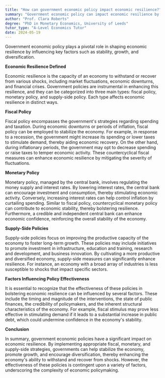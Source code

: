 ```yaml
---
title: "How can government economic policy impact economic resilience?"
summary: "Government economic policy can impact economic resilience by influencing factors such as economic stability, growth, and diversification."
author: "Prof. Clara Roberts"
degree: "PhD in Monetary Economics, University of Leeds"
tutor_type: "A-Level Economics Tutor"
date: 2024-05-19
---
```


Government economic policy plays a pivotal role in shaping economic resilience by influencing key factors such as stability, growth, and diversification.

**Economic Resilience Defined**

Economic resilience is the capacity of an economy to withstand or recover from various shocks, including market fluctuations, economic downturns, and financial crises. Government policies are instrumental in enhancing this resilience, and they can be categorized into three main types: fiscal policy, monetary policy, and supply-side policy. Each type affects economic resilience in distinct ways.

**Fiscal Policy**

Fiscal policy encompasses the government's strategies regarding spending and taxation. During economic downturns or periods of inflation, fiscal policy can be employed to stabilize the economy. For example, in response to a recession, the government might increase its spending or lower taxes to stimulate demand, thereby aiding economic recovery. On the other hand, during inflationary periods, the government may opt to decrease spending or raise taxes to temper economic activity. These countercyclical fiscal measures can enhance economic resilience by mitigating the severity of fluctuations.

**Monetary Policy**

Monetary policy, managed by the central bank, involves regulating the money supply and interest rates. By lowering interest rates, the central bank can encourage investment and consumption, thereby stimulating economic activity. Conversely, increasing interest rates can help control inflation by curtailing spending. Similar to fiscal policy, countercyclical monetary policy can contribute to economic stability, thereby bolstering resilience. Furthermore, a credible and independent central bank can enhance economic confidence, reinforcing the overall stability of the economy.

**Supply-Side Policies**

Supply-side policies focus on improving the productive capacity of the economy to foster long-term growth. These policies may include initiatives to promote investment in infrastructure, education and training, research and development, and business innovation. By cultivating a more productive and diversified economy, supply-side measures can significantly enhance resilience. For instance, an economy with a broad array of industries is less susceptible to shocks that impact specific sectors.

**Factors Influencing Policy Effectiveness**

It is essential to recognize that the effectiveness of these policies in bolstering economic resilience can be influenced by several factors. These include the timing and magnitude of the interventions, the state of public finances, the credibility of policymakers, and the inherent structural characteristics of the economy. For example, fiscal stimulus may prove less effective in stimulating demand if it leads to a substantial increase in public debt, which could undermine confidence in the economy's stability.

**Conclusion**

In summary, government economic policies have a significant impact on economic resilience. By implementing appropriate fiscal, monetary, and supply-side strategies, governments can help stabilize the economy, promote growth, and encourage diversification, thereby enhancing the economy's ability to withstand and recover from shocks. However, the effectiveness of these policies is contingent upon a variety of factors, underscoring the complexity of economic policymaking.
    